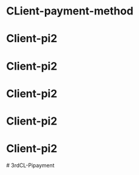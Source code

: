 # CLient-payment-method
# Client-pi2
# Client-pi2
# Client-pi2
# Client-pi2
# Client-pi2
#   3 r d C L - P i p a y m e n t  
 
